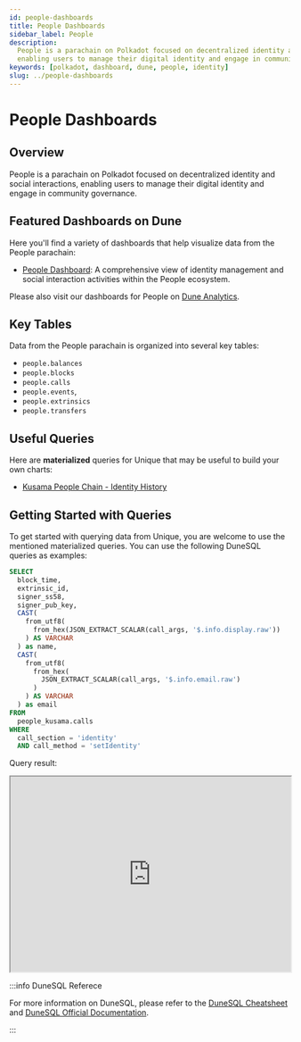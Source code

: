 ```yaml
---
id: people-dashboards
title: People Dashboards
sidebar_label: People
description:
  People is a parachain on Polkadot focused on decentralized identity and social interactions,
  enabling users to manage their digital identity and engage in community governance.
keywords: [polkadot, dashboard, dune, people, identity]
slug: ../people-dashboards
---
```


# People Dashboards

## Overview

People is a parachain on Polkadot focused on decentralized identity and social interactions,
enabling users to manage their digital identity and engage in community governance.

## Featured Dashboards on Dune

Here you'll find a variety of dashboards that help visualize data from the People parachain:

- [People Dashboard](https://dune.com/substrate/people): A comprehensive view of identity management
  and social interaction activities within the People ecosystem.

Please also visit our dashboards for People on
[Dune Analytics](https://dune.com/discover/content/relevant?q=title:People%20author:substrate).

## Key Tables

Data from the People parachain is organized into several key tables:

- `people.balances`
- `people.blocks`
- `people.calls`
- `people.events`,
- `people.extrinsics`
- `people.transfers`

## Useful Queries

Here are **materialized** queries for Unique that may be useful to build your own charts:

- [Kusama People Chain - Identity History](https://dune.com/queries/3802618)

## Getting Started with Queries

To get started with querying data from Unique, you are welcome to use the mentioned materialized
queries. You can use the following DuneSQL queries as examples:

```sql title="Kusama People Chain - Identity History Sample" showLineNumbers
SELECT
  block_time,
  extrinsic_id,
  signer_ss58,
  signer_pub_key,
  CAST(
    from_utf8(
      from_hex(JSON_EXTRACT_SCALAR(call_args, '$.info.display.raw'))
    ) AS VARCHAR
  ) as name,
  CAST(
    from_utf8(
      from_hex(
        JSON_EXTRACT_SCALAR(call_args, '$.info.email.raw')
      )
    ) AS VARCHAR
  ) as email
FROM
  people_kusama.calls
WHERE
  call_section = 'identity'
  AND call_method = 'setIdentity'
```

Query result:

<iframe src="https://dune.com/embeds/3836167/6451940/" height="350" width="100%"></iframe>

:::info DuneSQL Referece

For more information on DuneSQL, please refer to the [DuneSQL Cheatsheet](../dunesql-cheatsheet.md)
and
[DuneSQL Official Documentation](https://docs.dune.com/query-engine/Functions-and-operators/index).

:::
